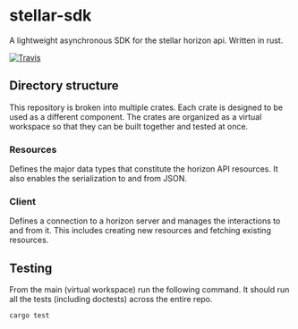 # stellar-sdk
A lightweight asynchronous SDK for the stellar horizon api. Written in rust.

[![Travis](https://img.shields.io/travis/kbacha/stellar-sdk.svg)](https://travis-ci.org/kbacha/stellar-sdk)

## Directory structure

This repository is broken into multiple crates. Each crate is designed to be used
as a different component. The crates are organized as a virtual workspace so that
they can be built together and tested at once.

### Resources

Defines the major data types that constitute the horizon API resources. It also enables
the serialization to and from JSON.

### Client

Defines a connection to a horizon server and manages the interactions to and from it.
This includes creating new resources and fetching existing resources.

## Testing

From the main (virtual workspace) run the following command. It should run all the
tests (including doctests) across the entire repo.

```bash
cargo test
```
